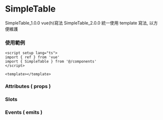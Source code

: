 # SimpleTable
SimpleTable_1.0.0 vue(h)寫法
SimpleTable_2.0.0 統一使用 template 寫法, 以方便維護

### 使用範例

```vue
<script setup lang="ts">
import { ref } from 'vue'
import { SimpleTable } from '@/components'
</script>

<template></template>
```

### Attributes ( props )

### Slots

### Events ( emits )
